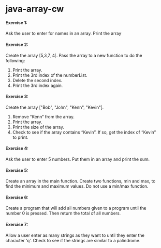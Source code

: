 # java-array-cw

#### Exercise 1:
Ask the user to enter for names in an array. Print the array

#### Exercise 2:
Create the array [5,3,7, 4]. Pass the array to a new function to do the following:
1) Print the array.
1) Print the 3rd index of the numberList.
2) Delete the second index.
3) Print the 3rd index again.

#### Exercise 3:
Create the array ["Bob", "John", "Kenn", "Kevin"].
1) Remove “Kenn” from the array.
2) Print the array.
3) Print the size of the array.
4) Check to see if the array contains “Kevin”. If so, get the index of “Kevin” to print.

#### Exercise 4:
Ask the user to enter 5 numbers. Put them in an array and print the sum.

#### Exercise 5:
Create an array in the main function. Create two functions, min and max, to find the minimum and maximum values. Do not use a min/max function.

#### Exercise 6:
Create a program that will add all numbers given to a program until the number 0 is pressed. Then return the total of all numbers.

#### Exercise 7:
Allow a user enter as many strings as they want to until they enter the character 'q'. Check to see if the strings are similar to a palindrome.
